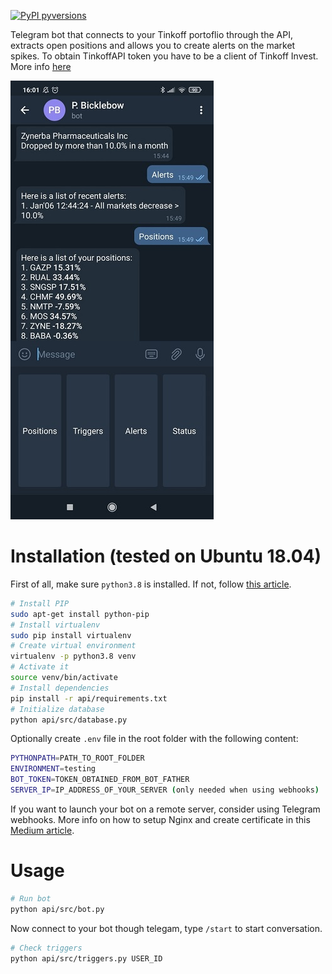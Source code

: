 [![PyPI pyversions](https://img.shields.io/badge/python-3.8-blue.svg)](https://www.python.org/downloads/release/python-380)

Telegram bot that connects to your Tinkoff portoflio through the API, extracts open positions and allows you to create alerts on the market spikes.
To obtain TinkoffAPI token you have to be a client of Tinkoff Invest. More info [here](https://tinkoffcreditsystems.github.io/invest-openapi/)

![](https://github.com/desprit/bicklebow/blob/master/public/screenshots/mobile.jpg?raw=true)

# Installation (tested on Ubuntu 18.04)

First of all, make sure `python3.8` is installed. If not, follow [this article](https://linuxize.com/post/how-to-install-python-3-8-on-ubuntu-18-04/).

```sh
# Install PIP
sudo apt-get install python-pip
# Install virtualenv
sudo pip install virtualenv
# Create virtual environment
virtualenv -p python3.8 venv
# Activate it
source venv/bin/activate
# Install dependencies
pip install -r api/requirements.txt
# Initialize database
python api/src/database.py
```

Optionally create `.env` file in the root folder with the following content:

```sh
PYTHONPATH=PATH_TO_ROOT_FOLDER
ENVIRONMENT=testing
BOT_TOKEN=TOKEN_OBTAINED_FROM_BOT_FATHER
SERVER_IP=IP_ADDRESS_OF_YOUR_SERVER (only needed when using webhooks)
```

If you want to launch your bot on a remote server, consider using Telegram webhooks. More info on how to setup Nginx and create certificate in this [Medium article](https://medium.com/jj-innovative-results/how-to-create-a-simple-telegram-bot-in-python-using-nginx-and-gcp-926f1b0fb16f).

# Usage

```sh
# Run bot
python api/src/bot.py
```

Now connect to your bot though telegam, type `/start` to start conversation.

```sh
# Check triggers
python api/src/triggers.py USER_ID
```
